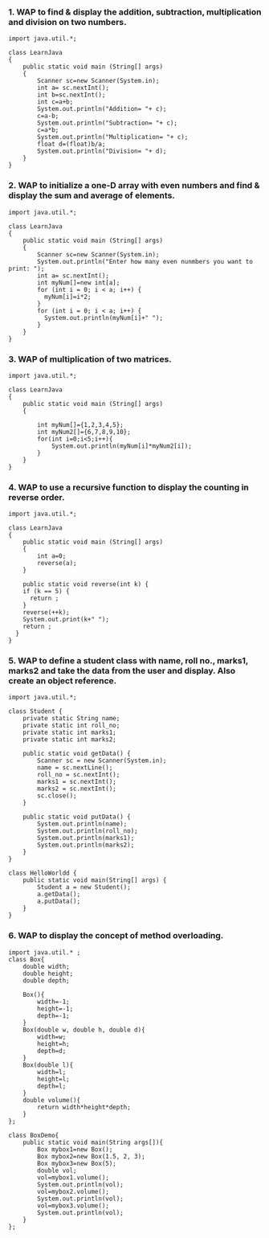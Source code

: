 ### 1.	WAP to find & display the addition, subtraction, multiplication and division on two numbers.
```
import java.util.*;

class LearnJava
{
	public static void main (String[] args) 
	{
		Scanner sc=new Scanner(System.in);
		int a= sc.nextInt();
		int b=sc.nextInt();
		int c=a+b;
		System.out.println("Addition= "+ c);
		c=a-b;
		System.out.println("Subtraction= "+ c);
		c=a*b;
		System.out.println("Multiplication= "+ c);
		float d=(float)b/a;
        System.out.println("Division= "+ d);
	}
}

```
### 2. WAP to initialize a one-D array with even numbers and find & display the sum and average of elements.
```
import java.util.*;

class LearnJava
{
	public static void main (String[] args) 
	{
		Scanner sc=new Scanner(System.in);
		System.out.println("Enter how many even nunmbers you want to print: ");
		int a= sc.nextInt();
		int myNum[]=new int[a];
		for (int i = 0; i < a; i++) {
          myNum[i]=i*2;
        }
        for (int i = 0; i < a; i++) {
          System.out.println(myNum[i]+" ");
        }
	}
}
```

### 3.	WAP of multiplication of two matrices.
```
import java.util.*;

class LearnJava
{
	public static void main (String[] args) 
	{
	
		int myNum[]={1,2,3,4,5};
		int myNum2[]={6,7,8,9,10};
		for(int i=0;i<5;i++){
		    System.out.println(myNum[i]*myNum2[i]);
		}
	}
}

```
### 4.	WAP to use a recursive function to display the counting in reverse order.
```
import java.util.*;

class LearnJava
{
	public static void main (String[] args) 
	{
	    int a=0;
		reverse(a);
	}
	
	public static void reverse(int k) {
    if (k == 5) {
      return ;
    } 
    reverse(++k);
    System.out.print(k+" ");
    return ;
  }
}
```
### 5.	WAP to define a student class with name, roll no., marks1, marks2 and take the data from the user and display. Also create an object reference.
```
import java.util.*;

class Student {
    private static String name;
    private static int roll_no;
    private static int marks1;
    private static int marks2;

    public static void getData() {
        Scanner sc = new Scanner(System.in);
        name = sc.nextLine();
        roll_no = sc.nextInt();
        marks1 = sc.nextInt();
        marks2 = sc.nextInt();
        sc.close();
    }

    public static void putData() {
        System.out.println(name);
        System.out.println(roll_no);
        System.out.println(marks1);
        System.out.println(marks2);
    }
}

class HelloWorldd {
    public static void main(String[] args) {
        Student a = new Student();
        a.getData();
        a.putData();
    }
}
```

### 6.	WAP to display the concept of method overloading.
```
import java.util.* ;
class Box{
    double width;
    double height;
    double depth;
    
    Box(){
        width=-1;
        height=-1;
        depth=-1;
    }
    Box(double w, double h, double d){
        width=w;
        height=h;
        depth=d;
    }
    Box(double l){
        width=l;
        height=l;
        depth=l;   
    }
    double volume(){
        return width*height*depth;
    }
};

class BoxDemo{
    public static void main(String args[]){
        Box mybox1=new Box();
        Box mybox2=new Box(1.5, 2, 3);
        Box mybox3=new Box(5);
        double vol;
        vol=mybox1.volume();
        System.out.println(vol);
        vol=mybox2.volume();
        System.out.println(vol);
        vol=mybox3.volume();
        System.out.println(vol);
    }
};


```
